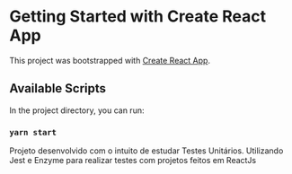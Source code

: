 # Getting Started with Create React App

This project was bootstrapped with [Create React App](https://github.com/facebook/create-react-app).

## Available Scripts

In the project directory, you can run:

### `yarn start`

Projeto desenvolvido com o intuito de estudar Testes Unitários. Utilizando Jest e Enzyme para realizar testes com projetos feitos em ReactJs
